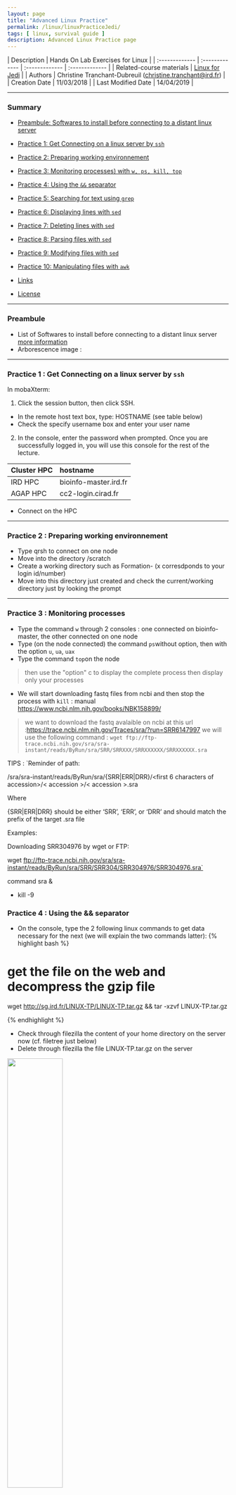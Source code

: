 ```yaml
---
layout: page
title: "Advanced Linux Practice"
permalink: /linux/linuxPracticeJedi/
tags: [ linux, survival guide ]
description: Advanced Linux Practice page
---
```


| Description | Hands On Lab Exercises for Linux |
| :------------- | :------------- | :------------- | :------------- |
| Related-course materials | [Linux for Jedi](https://southgreenplatform.github.io/trainings/linux/linuxPracticeJedi//) |
| Authors | Christine Tranchant-Dubreuil (christine.tranchant@ird.fr)  |
| Creation Date | 11/03/2018 |
| Last Modified Date | 14/04/2019 |


-----------------------

### Summary

<!-- TOC depthFrom:2 depthTo:2 withLinks:1 updateOnSave:1 orderedList:0 -->
* [Preambule: Softwares to install before connecting to a distant linux server ](#preambule)
* [Practice 1: Get Connecting on a linux server by `ssh`](#practice-1)
* [Practice 2: Preparing working environnement](#practice-2)
* [Practice 3: Monitoring processes) with `w, ps, kill, top`](#practice-3)
* [Practice 4: Using the `&&` separator](#practice-4)
* [Practice 5: Searching for text using `grep`](#practice-5)
* [Practice 6: Displaying lines with `sed`](#practice-6)
* [Practice 7: Deleting lines with `sed`](#practice-7)
* [Practice 8: Parsing files with `sed`](#practice-8)
* [Practice 9: Modifying files with `sed`](#practice-9)
* [Practice 10: Manipulating files with `awk`](#practice-10)

* [Links](#links)
* [License](#license)


-----------------------

<a name="preambule"></a>
### Preambule 
* List of Softwares to install before connecting to a distant linux server [more information](https://southgreenplatform.github.io/trainings/linux/linuxPractice/#preambule)
* Arborescence image :

-----------------------

<a name="practice-1"></a>
### Practice 1 : Get Connecting on a linux server by `ssh`

In mobaXterm:
1. Click the session button, then click SSH.
  * In the remote host text box, type: HOSTNAME (see table below)
  * Check the specify username box and enter your user name
2. In the console, enter the password when prompted.
Once you are successfully logged in, you will use this console for the rest of the lecture.

| Cluster HPC | hostname| 
| :------------- | :------------- | 
| IRD HPC |  bioinfo-master.ird.fr | 
| AGAP HPC |  cc2-login.cirad.fr |

* Connect on the HPC

-----------------------

<a name="practice-2"></a>
### Practice 2 : Preparing working environnement 

* Type qrsh to connect on one node
* Move into the directory /scratch
* Create a working directory such as Formation-<X> (x corresdponds to your login id/number) 
* Move into this directory just created and check the current/working directory just by looking the prompt
 
-----------------------

<a name="practice-3"></a>
### Practice 3 :  Monitoring processes

* Type the command `w` through 2 consoles : one connected on bioinfo-master, the other connected on one node
* Type (on the node connected) the command `ps`without option, then with the option `u`, `ua`,  `uax`
* Type the command `top`on the node 
> then use the "option" c to display the complete process
> then display only your processes
* We will start downloading fastq files from ncbi and then stop the process with `kill` :
manual https://www.ncbi.nlm.nih.gov/books/NBK158899/ 
> we want to download the fastq avalaible on ncbi at this url :https://trace.ncbi.nlm.nih.gov/Traces/sra/?run=SRR6147997
> we will use the following command :
`wget ftp://ftp-trace.ncbi.nih.gov/sra/sra-instant/reads/ByRun/sra/SRR/SRRXXX/SRRXXXXXX/SRRXXXXXX.sra`

TIPS :
`Reminder of path:

/sra/sra-instant/reads/ByRun/sra/{SRR\|ERR\|DRR}/<first 6 characters of accession>/< accession >/< accession >.sra

Where

{SRR\|ERR\|DRR} should be either ‘SRR’, ‘ERR’, or ‘DRR’ and should match the prefix of the target .sra file

Examples:

Downloading SRR304976 by wget or FTP:

wget ftp://ftp-trace.ncbi.nih.gov/sra/sra-instant/reads/ByRun/sra/SRR/SRR304/SRR304976/SRR304976.sra`

command sra &
* kill -9

<a name="practice-4"></a>
### Practice 4 : Using the && separator

* On the console, type the 2 following linux commands to get data necessary for the next (we will explain the two commands latter):
{% highlight bash %}
# get the file on the web and decompress the gzip file 
wget http://sg.ird.fr/LINUX-TP/LINUX-TP.tar.gz && tar -xzvf LINUX-TP.tar.gz

{% endhighlight %}

* Check through filezilla the content of your home directory on the server now (cf. filetree just below)
* Delete through filezilla the file LINUX-TP.tar.gz on the server

<img width="50%" class="img-responsive" src="{{ site.url }}/images/tpLinux/tp-arbo.png"/>




-----------------------

<a name="practice-5"></a>
### Practice 5 : Searching for text using `grep`
* Go on the following page : http://rice.plantbiology.msu.edu/pub/data/Eukaryotic_Projects/o_sativa/annotation_dbs/pseudomolecules/version_7.0/
* Copy the url of the rice genome annotation file (gff format) that we will use to download the file directly on the server
* Go to the `bank` directory and type the following command :

{% highlight bash %}
wget gff_url
{% endhighlight %}

* Prints the number of lines with the word `gene` in the gff file - `grep -P`
* Counts the number of genes - `grep -c` 
* Search for the nbs-lrr genes - `grep -i`
* Removes the lines with `putative` word - `grep -v`
* Counts the number of mRNA in the chromosome 1 - `grep -c regexp`
* Counts the number of mRNA in the first five chromosomes - `grep -c regexp`
* In the infoseq file counts the number of sequences with a length between 1000 and 9999 --------- CD ------------

-----------------------

<a name="practice-6"></a>
### Practice 6 :  Displaying lines with `sed`
For this exercise, you will work on a fastq file

* Print the 8 first lines
* Print the lines 5 to 12
* Print only the sequences ids
* Print only the sequences ids and nucleotides sequences

-----------------------

<a name="practice-7"></a>
### Practice 7 : Deleting lines with `sed`
For this exercise, you will work on a fastq file

* Delete the end of the file from the line 9
* Delete the lines containing only a `+`
* Delete the lines containing only a `+` and the quality sequences

-----------------------

<a name="practice-8"></a>
### Practice 8 : File parsing with `sed`

In the gff file
* Count the number of genes

Let's now parse the output VCF file `OgOb-all-MSU7-CHR6.GATKSELECTVARIANTS.vcf`.

* How many polymorphisms were considered bad and filtered out (Displaying all the lines without neither the `PASS` tag nor starting with `#` )?

-----------------------

<a name="practice-9"></a>
### Practice 9 : File modification with `sed`

* In `fasta` directory, there are two files : `C_AllContigs.fasta` and `contig_tgicl.fasta`. Before to generate a unique file with all 2 libraries, we would like to tag each sequence per its origin. In each file, add the respective tag VS1- / VS2- just before the identifier.

{% highlight bash %}
# File C_AllContigs.fasta initially
>C_pseu_c1
AAAAATGTTTGAAATCCACTTGGCATTMAATGGTGAAAGAATTTTAGATTTTTATATACT
CCCTCGGTAAGGAAATTGTTGTCTCATTTTGGGATTCACAATTATTACCAACAGTGCAAG
GGTTTT

#File C_AllContigs.fasta
>VS1-C_pseu_c1
AAAAATGTTTGAAATCCACTTGGCATTMAATGGTGAAAGAATTTTAGATTTTTATATACT
CCCTCGGTAAGGAAATTGTTGTCTCATTTTGGGATTCACAATTATTACCAACAGTGCAAG
GGTTTT
{% endhighlight %}

Rq : Test first the sed command on one file and STDOUT, then store the results in new files named RN-VS.MID1.clean.sff.fasta …

* Generate a file named all-contigs.fasta with all the sequences - `cat file1 file2 > file3`
* Count the number of sequences in the fasta file just created `grep -c ">" `
* Count the sequence number of each library in this file

In the VCF file `OgOb-all-MSU7-CHR6.GATKSELECTVARIANTS.vcf` we would like to replace the genotypes by allelic dose. This means that we should replace the whole field by `0` when the genotype is `0/0`, by `1` when the genotype is `0/1` and `2` when the genotype is `1/1`

-----------------------

<a name="practice-10"></a>
### Practice 10 : Manipulating files with `awk`

* Extract the coordinate from the gff file
* Calculate the mean of the gene length
* Calculate the mean of the gene length for the chromosome 1
* Count the number of genes above 2000bp length
* Bonus: calculate the mean of gene length for each chromosomes in one command line

Lancer nucmer et faites des filtres


* Go into the directory `LINUX-TP/Data/fastq/pairedTwoIndividusGzippedIrigin` - `cd`
* List the directory content
* Run fastq-stats program ( [more](http://manpages.ubuntu.com/manpages/xenial/man1/fastq-stats.1.html) to get stats about the fastq file `irigin1_1.fastq.gz`
{% highlight bash %}
fastq-stats -D irigin1_1.fastq.gz
{% endhighlight %}
* Use a `for` loop to run fastq-stats with every fastq file in the directory
{% highlight bash %}
for file in *fastq; do 
  fastq-stats -D $file > $file.fastq-stats ; 
done;
{% endhighlight %}

-----------------------

### Links
<a name="links"></a>

* Related courses : [Linux for Jedi](https://southgreenplatform.github.io/trainings/linuxJedi/)
* Tutorials : [Linux Command-Line Cheat Sheet](https://southgreenplatform.github.io/trainings/linux/linuxTuto/)

-----------------------

### License
<a name="license"></a>

<div>
The resource material is licensed under the Creative Commons Attribution 4.0 International License (<a href="http://creativecommons.org/licenses/by-nc-sa/4.0/">here</a>).
<center><img width="25%" class="img-responsive" src="http://creativecommons.org.nz/wp-content/uploads/2012/05/by-nc-sa1.png"/>
</center>
</div>
                  
 
